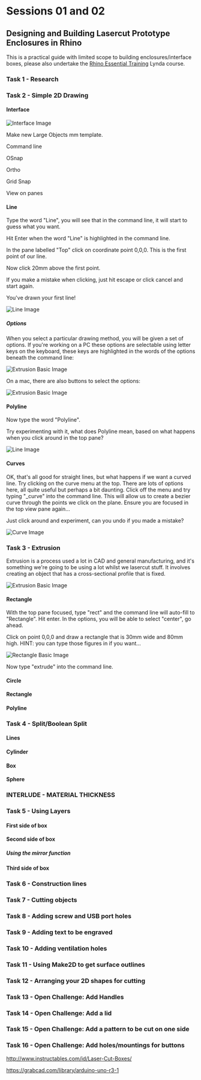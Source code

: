 # Sessions 01 and 02

## Designing and Building Lasercut Prototype Enclosures in Rhino

This is a practical guide with limited scope to building enclosures/interface boxes, please also undertake the [Rhino Essential Training](https://www.lynda.com/Rhino-tutorials/Rhino-5-Essential-Training/133324-2.html) Lynda course.

### Task 1 - Research



### Task 2 - Simple 2D Drawing

#### Interface

![Interface Image](images/interface.png)

Make new Large Objects mm template.

Command line

OSnap

Ortho

Grid Snap

View on panes

#### Line

Type the word "Line", you will see that in the command line, it will start to guess what you want.

Hit Enter when the word "Line" is highlighted in the command line.

In the pane labelled "Top" click on coordinate point 0,0,0. This is the first point of our line.

Now click 20mm above the first point.

If you make a mistake when clicking, just hit escape or click cancel and start again. 

You've drawn your first line!

![Line Image](images/line.png)

##### Options

When you select a particular drawing method, you will be given a set of options. If you're working on a PC these options are selectable using letter keys on the keyboard, these keys are highlighted in the words of the options beneath the command line:

![Extrusion Basic Image](line_options.png)

On a mac, there are also buttons to select the options:

![Extrusion Basic Image](line_options_mac.png)

#### Polyline

Now type the word "Polyline". 

Try experimenting with it, what does Polyline mean, based on what happens when you click around in the top pane?

![Line Image](images/polyline.png)

#### Curves

OK, that's all good for straight lines, but what happens if we want a curved line. Try clicking on the curve menu at the top. There are lots of options here, all quite useful but perhaps a bit daunting. Click off the menu and try typing "_curve" into the command line. This will allow us to create a bezier curve through the points we click on the plane. Ensure you are focused in the top view pane again...


Just click around and experiment, can you undo if you made a mistake?

![Curve Image](images/curve.png)

### Task 3 - Extrusion

Extrusion is a process used a lot in CAD and general manufacturing, and it's something we're going to be using a lot whilst we lasercut stuff. It involves creating an object that has a cross-sectional profile that is fixed.

![Extrusion Basic Image](images/uXIEe.png)

#### Rectangle

With the top pane focused, type "rect" and the command line will auto-fill to "Rectangle". Hit enter. In the options, you will be able to select "center", go ahead. 

Click on point 0,0,0 and draw a rectangle that is 30mm wide and 80mm high. HINT: you can type those figures in if you want...

![Rectangle Basic Image](images/rectangle.png)

Now type "extrude" into the command line. 

#### Circle

#### Rectangle

#### Polyline

### Task 4 - Split/Boolean Split

#### Lines

#### Cylinder

#### Box

#### Sphere

### INTERLUDE - MATERIAL THICKNESS

### Task 5 - Using Layers

#### First side of box

#### Second side of box

##### Using the mirror function

#### Third side of box

### Task 6 - Construction lines

### Task 7 - Cutting objects

### Task 8 - Adding screw and USB port holes

### Task 9 - Adding text to be engraved

### Task 10 - Adding ventilation holes

### Task 11 - Using Make2D to get surface outlines

### Task 12 - Arranging your 2D shapes for cutting

### Task 13 - Open Challenge: Add Handles

### Task 14 - Open Challenge: Add a lid

### Task 15 - Open Challenge: Add a pattern to be cut on one side

### Task 16 - Open Challenge: Add holes/mountings for buttons

http://www.instructables.com/id/Laser-Cut-Boxes/

https://grabcad.com/library/arduino-uno-r3-1


